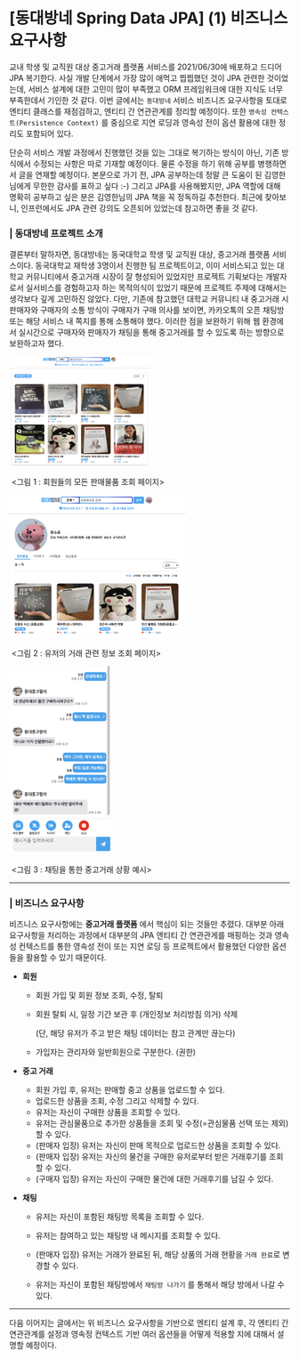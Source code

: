 # [동대방네 Spring Data JPA] (1) 비즈니스 요구사항

 

교내 학생 및 교직원 대상 중고거래 플랫폼 서비스를 2021/06/30에 배포하고 드디어 JPA 복기한다. 사실 개발 단계에서 가장 많이 애먹고 찝찝했던 것이 JPA 관련한 것이었는데, 서비스 설계에 대한 고민이 많이 부족했고 ORM 프레임워크에 대한 지식도 너무 부족한데서 기인한 것 같다. 이번 글에서는 `동대방네` 서비스 비즈니즈 요구사항을 토대로 엔티티 클래스를 재점검하고, 엔티티 간 연관관계를 정리할 예정이다. 또한 `영속성 컨텍스트(Persistence Context)` 를 중심으로 지연 로딩과 영속성 전이 옵션 활용에 대한 정리도 포함되어 있다.

단순히 서비스 개발 과정에서 진행했던 것을 있는 그대로 복기하는 방식이 아닌, 기존 방식에서 수정되는 사항은 따로 기재할 예정이다. 물론 수정을 하기 위해 공부를 병행하면서 글을 연재할 예정이다.  본문으로 가기 전, JPA 공부하는데 정말 큰 도움이 된 김영한님에게 무한한 감사를 표하고 싶다 :-) 그리고 JPA를 사용해봤지만, JPA 역할에 대해 명확히 공부하고 싶은 분은 김영한님의 JPA 책을 꼭 정독하길 추천한다. 최근에 찾아보니, 인프런에서도 JPA 관련 강의도 오픈되어 있었는데 참고하면 좋을 것 같다. 



### | 동대방네 프로젝트 소개 

결론부터 말하자면, 동대방네는 동국대학교 학생 및 교직원 대상, 중고거래 플랫폼 서비스이다. 동국대학교 재학생 3명이서 진행한 팀 프로젝트이고, 이미 서비스되고 있는 대학교 커뮤니티에서 중고거래 시장이 잘 형성되어 있었지만 프로젝트 기획보다는 개발자로서 실서비스를 경험하고자 하는 목적의식이 있었기 때문에 프로젝트 주제에 대해서는 생각보다 깊게 고민하진 않았다. 다만, 기존에 참고했던 대학교 커뮤니티 내 중고거래 시 판매자와 구매자의 소통 방식이 구매자가 구매 의사를 보이면, 카카오톡의 오픈 채팅방 또는 해당 서비스 내 쪽지를 통해 소통해야 했다. 이러한 점을 보완하기 위해 웹 환경에서 실시간으로 구매자와 판매자가 채팅을 통해 중고거래를 할 수 있도록 하는 방향으로 보완하고자 했다. 



<img src="./imgs/dgumarket_info1.png" alt="dgumarket_info1" style="zoom:25%;" />

​										 <그림 1 : 회원들의 모든 판매물품 조회 페이지> 

<img src="./imgs/dgumarket_info3.png" alt="dgumarket_info3" style="zoom: 31%;" />

​										 <그림 2 : 유저의 거래 관련 정보 조회 페이지> 

<img src="./imgs/dgumarket_info2.png" alt="dgumarket_info2" style="zoom: 33%;" />

​										<그림 3 : 채팅을 통한 중고거래 상황 예시> 

___

### | 비즈니스 요구사항 

비즈니스 요구사항에는 **중고거래 플랫폼** 에서 핵심이 되는 것들만 추렸다. 대부분 아래 요구사항을 처리하는 과정에서 대부분의 JPA 엔티티 간 연관관게를 매핑하는 것과 영속성 컨텍스트를 통한 영속성 전이 또는 지연 로딩 등 프로젝트에서 활용했던 다양한 옵션들을 활용할 수 있기 때문이다. 

- **회원**

  - 회원 가입 및 회원 정보 조회, 수정, 탈퇴 

  - 회원 탈퇴 시, 일정 기간 보관 후 (개인정보 처리방침 의거) 삭제 

    (단, 해당 유저가 주고 받은 채팅 데이터는 참고 관계만 끊는다) 

  - 가입자는 관리자와 일반회원으로 구분한다. (권한)

- **중고 거래** 

  - 회원 가입 후, 유저는 판매할 중고 상품을 업로드할 수 있다. 
  - 업로드한 상품을 조회, 수정 그리고 삭제할 수 있다.
  - 유저는 자신이 구매한 상품을 조회할 수 있다.
  - 유저는 관심물품으로 추가한 상품들을 조회 및 수정(=관심물품 선택 또는 제외)할 수 있다.
  - (판매자 입장) 유저는 자신이 판매 목적으로 업로드한 상품을 조회할 수 있다. 
  - (판매자 입장) 유저는 자신의 물건을 구매한 유저로부터 받은 거래후기를 조회할 수 있다. 
  - (구매자 입장) 유저는 자신이 구매한 물건에 대한 거래후기를 남길 수 있다.

- **채팅**

  - 유저는 자신이 포함된 채팅방 목록을 조회할 수 있다. 
  - 유저는 참여하고 있는 채팅방 내 메시지를 조회할 수 있다.

  - (판매자 입장) 유저는 거래가 완료된 뒤, 해당 상품의 거래 현황을 `거래 완료`로 변경할 수 있다. 
  - 유저는 자신이 포함된 채팅방에서 `채팅방 나가기` 를 통해서 해당 방에서 나갈 수 있다. 

___

다음 이어지는 글에서는 위 비즈니스 요구사항을 기반으로 엔티티 설계 후, 각 엔티티 간 연관관계를 설정과 영속정 컨텍스트 기반 여러 옵션들을 어떻게 적용할 지에 대해서 설명할 예정이다. 